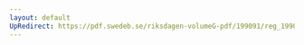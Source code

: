 ```yaml
---
layout: default
UpRedirect: https://pdf.swedeb.se/riksdagen-volumeG-pdf/199091/reg_199091/reg_199091_0140.pdf
---
```

